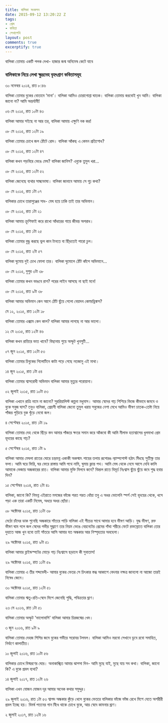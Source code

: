 ```yaml
---
title: বালিকা সংকলন
date: 2015-09-12 13:20:22 Z
tags:
- প্রেম
- কবিতা
- লেখালেখি
layout: post
comments: true
excerptify: true
---
```


বালিকা তোমায় একটি পলক দেখা-
হাজার জন্ম অনিমেষ কেটে যাবে
<!--more-->

### বালিকাকে নিয়ে লেখা ক্ষুদ্রদেহ বৃহৎপ্রাণ কবিতাসমূহ ###

৩০ নভেম্বর ২০১৪, রাত ৮:৪৬

বালিকা তোমার বুকের বোতামে ‘মানা’।
বালিকা আমিও চোরাগোপ্তা ঘাতক।
বালিকা তোমায় করবোই খুন আমি।
বালিকা জানো না? আমি অন্তর্যামী!

০৬ মে ২০১৫, রাত ১০টা ৪৩

বালিকা আমার সইছে না আর তর,
বালিকা আমায় এক্ষুণি নক কর!

০৮ মে ২০১৫, রাত ১২টা ১৯

বালিকা তোমার চোখে জল ঠোঁটে রোদ।
বালিকা আঁকছ এ কেমন প্রতিশোধ?

০৮ মে ২০১৫, রাত ১২টা ৪৭

বালিকা কখন পড়বিরে ভেঙে মেঘ?
বালিকা জানিস? এবুকে তুমুল খরা...

০৮ মে ২০১৫, রাত ১২টা ৫২

বালিকা জেনেছে ব্যথার সান্ধ্যভাষা।
বালিকা জানাবে আমায় সে গূঢ় কথা?

০৮ মে ২০১৫, রাত ১টা ০৭

বালিকার চোখে তারাপুঞ্জের সাধ-
মেঘ হয়ে ঢাকি তাই তার অভিমান।

০৮ মে ২০১৫, রাত ১টা ২১

বালিকা আমায় ক্রুশিফাই করে রাখো
আঁধারের গায়ে জীবন্ত অপরাধ।

০৮ মে ২০১৫, রাত ১টা ২৫

বালিকা তোমার বুদ্ধু করছে ভুল
কান টানতে বা ছিঁড়তেই পারো চুল।

০৮ মে ২০১৫, রাত ২টা ৫৭

বালিকা ঘুমোয় দুই চোখ ফোলা তার।
বালিকা ঘুমোলে ঠোঁট কাঁপে অভিমানে...

০৮ মে ২০১৫, দুপুর ৩টা ৩৮

বালিকা তোমার কখন ভাঙবে রাগ?
পরের লাইন আসছে না ছাই মনে!

০৮ মে ২০১৫, রাত ৯টা ৩৮

বালিকা আমার অভিমান কেন আগে
ঠোঁট ছুঁয়ে গেলো বেয়াদব কোল্ডড্রিঙ্কস?

মে ১২, ২০১৫, রাত ১২টা ১৮

বালিকা তোমার এক্সাম কেন কাল?
বালিকা আমার লাগছে না আর ভালো।

১২ মে ২০১৫, রাত ১২টা ৪৬

বালিকা কখন রাত্তিরে ভাত খাবে?
বিছানায় শুয়ে অস্ফুট খুনসুটি...

০৭ জুন ২০১৫, রাত ১২টা ৫৩

বালিকা তোমার চিবুকের গিলোটিনে
কাটা পড়ে গেছে নতজানু এই মাথা।

১৪ জুন ২০১৫, রাত ১টা ৫৪

বালিকা তোমার শ্বাসরোধী অভিমান
বালিকা আমার মৃত্যুর পরোয়ানা।

০২ জুলাই ২০১৫, রাত ১০টা ৫৩

বালিকা এখানে রাত্রি নামে না জানো?
সুররিয়ালিস্ট কল্পনা মধুমাস।
আমার স্বেদের গাঢ় শিশিরে ভিজে
কীভাবে জমবে ও বুকে সবুজ ঘাস?
তবুও বালিকা, প্রেয়সী বালিকা জেনো
তুমুল খরায় সবুজের নেশা মেখে
আমিও ভীষণ চাতক-তেষ্টা নিয়ে
পাঁজর পুড়িয়ে বুক খুঁড়ে নেবো জল।

৪ সেপ্টেম্বর ২০১৫, রাত ১টা ১৯

বালিকা তোমার দেহ থেকে ছিঁড়ে স্তন
আমার পাঁজরে ক্ষতর সমান করে
আঁকবো কী আমি নীলাভ হতাশ্বাসের
ধুলমাখা প্রেম হৃদয়ের কাছে গাঢ়?

৫ সেপ্টেম্বর ২০১৫, রাত ১টা ৯

বালিকা আমার মেঘলা রাতের ঘোরে
চন্দ্রমগ্ন একাকী অকস্মাৎ
পায়ের তলায় রূপোরঙ ল্যাম্পপোস্ট
হঠাৎ বিঁধছে সুতীক্ষ্ণ তার ফলা।
আমি ঘরে ফিরি, ঘর ফেরে রাস্তায়
আমি পথে নামি, ঘুমায় ক্লান্ত পথ।
আমি মেঘ থেকে নেমে আসে দেখি কালি
আমাকে ভেজায় অন্ধকারের রাত।
বালিকা আমার মুক্তি মিলবে কবে?
বিহ্বল রাতে বিমূর্ত নিঃশ্বাস
ছুঁয়ে ছুঁয়ে কবে শুদ্ধ হবার দিন?

১৫ সেপ্টেম্বর ২০১৪, রাত ২টা ৪১

বালিকা, জানো কি? নিমগ্ন এইরাতে
মগজের ভাঁজে পরত পরত ধোঁয়া
তবু এ অধর ভোলেনি স্পর্শ সেই
হৃদয়ের থেকে, খসে পড়া এক তারা
একটি নিমেষ, অধরে অধর ছোঁয়া।

০৮ অক্টোবর ২০১৫, রাত ১১টা ৩৮

মেঠো চাঁদের ডাক শুনেছি
অন্ধকারে সাঁতরে পাড়ি
বালিকা এই পীচের সাথে
আমার হবে ভীষণ আড়ি।
যুদ্ধ ভীষণ, রক্ত ভীষণ
ঘাম গলে জল স্বেদের গভীর
সুঘ্রাণে তার নিয়ম ভেঙে
বেয়নেটের প্রেমের গাঁথা
শরীরে ফেটে রক্তস্রোতে
বালিকা তোর দুহাতে আজ
খুন হবো তাই সাঁতরে আসি
আমার যত অন্ধকার আর
নিস্পৃহতার অবহেলা।

২৯ অক্টোবর ২০১৫, রাত ৯টা ৫১

বালিকা আমার ব্লাইন্ডস্পটের মোড়ে
গাঢ় নিঃশ্বাসে ছড়ালে কী সুবাতাস!

২৯ অক্টোবর ২০১৫, রাত ১১টা ৫৯

বালিকা তোমার এ তীর শব্দভেদী-
আমার বুকের ভেতর সে চিৎকার
স্তব্ধ আকাশে বেদনার নক্ষত্র
জানলো না আজো তারই নিষেধ জেনে।

৩০ অক্টোবর ২০১৫, রাত ১২টা ৫১

বালিকা তোমার ঋতু-রতি-স্বেদে মিশে
জেনেছি শুদ্ধি, পবিত্রতার ঘ্রাণ।

২৩ মে ২০১৬, রাত ১টা ৫১

বালিকা তোমার অস্ফুট 'ভালোবাসি'
বালিকা আমার চিরজন্মের খেদ।

৩ জুন ২০১৬, রাত ৯টা ৯

বালিকা তোমার দেহজ শিশির জমে
বুকের গভীরে সরোবর টলমল।
বালিকা আমিও মরবো সেখানে ডুবে
রবো সমাহিত, নির্বাণে কালাতীত।

১০ জুলাই ২০১৬, রাত ১০টা ৫৬ 

বালিকার চোখে বিস্মরণের ঘোর।
অনাকাঙ্খিত আমার ঝাপসা দিন-
আমি মুছে যাই, মুছে যায় সব কথা।
বালিকা, জানো কি? এ বুকে প্রবল ব্যথা?

১৪ জুলাই ২০১৭, রাত ১২টা ২৬

বালিকা এখন যোজন যোজন দূর
আমার অনেক কথার সমুদ্দুর।

২৯ জুলাই ২০১৬, রাত ১টা ৫৩
শ্বাপদ অন্ধকার কুঁড়ে খেলে বুকের ভেতরে
বালিকার ভাঁজে ভাঁজ রেখে মিশে যেতে অশরীরী
প্রবল ইচ্ছে হয়। বিমর্ষ পতনের গান
বিঁধে থাকে চোখে বুকে, আর স্বেদে কামনার ঘ্রাণ।

২ জুলাই ২০১৭, রাত ১২টা ১৬
